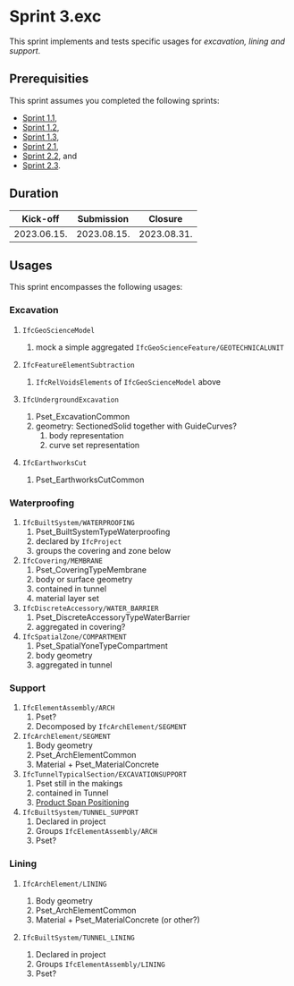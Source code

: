 # Sprint 3.exc

This sprint implements and tests specific usages for *excavation, lining and support*.


## Prerequisities

This sprint assumes you completed the following sprints:

- [Sprint 1.1](./sprint1_1.md),
- [Sprint 1.2](./sprint1_2.md),
- [Sprint 1.3](./sprint1_3.md),
- [Sprint 2.1](./sprint2_1.md),
- [Sprint 2.2](./sprint2_2.md), and
- [Sprint 2.3](./sprint2_3.md).


## Duration

| Kick-off    | Submission  | Closure     |
|-------------|-------------|-------------|
| 2023.06.15. | 2023.08.15. | 2023.08.31. |


## Usages

This sprint encompasses the following usages:

### Excavation

1. `IfcGeoScienceModel` 
	1. mock a simple aggregated `IfcGeoScienceFeature/GEOTECHNICALUNIT`
1. `IfcFeatureElementSubtraction`
	1. `IfcRelVoidsElements` of `IfcGeoScienceModel` above

1. `IfcUndergroundExcavation`
	1. Pset_ExcavationCommon
	1. geometry: SectionedSolid together with GuideCurves?
		1. body representation
		1. curve set representation
1. `IfcEarthworksCut`
	1. Pset_EarthworksCutCommon

### Waterproofing

1. `IfcBuiltSystem/WATERPROOFING`
	1. Pset_BuiltSystemTypeWaterproofing
	1. declared by `IfcProject`
	1. groups the covering and zone below
1. `IfcCovering/MEMBRANE`
	1. Pset_CoveringTypeMembrane
	1. body or surface geometry
	1. contained in tunnel
	1. material layer set
1. `IfcDiscreteAccessory/WATER_BARRIER`
	1. Pset_DiscreteAccessoryTypeWaterBarrier
	1. aggregated in covering?
1. `IfcSpatialZone/COMPARTMENT`
	1. Pset_SpatialYoneTypeCompartment
	1. body geometry
	1. aggregated in tunnel

### Support

1. `IfcElementAssembly/ARCH`
   1. Pset?
   2. Decomposed by `IfcArchElement/SEGMENT`
2. `IfcArchElement/SEGMENT`
   1. Body geometry
   2. Pset_ArchElementCommon
   3. Material + Pset_MaterialConcrete
3. `IfcTunnelTypicalSection/EXCAVATIONSUPPORT`
   1. Pset still in the makings
   2. contained in Tunnel
   3. [Product Span Positioning](https://bsi-infraroom.github.io/IFC-Documentation-Tunnel/4_4_0_0/general/HTML/link/product-span-positioning.htm)
4. `IfcBuiltSystem/TUNNEL_SUPPORT`
   1. Declared in project
   2. Groups `IfcElementAssembly/ARCH`
   3. Pset?

### Lining

1. `IfcArchElement/LINING`
   1. Body geometry
   2. Pset_ArchElementCommon
   3. Material + Pset_MaterialConcrete (or other?)

2. `IfcBuiltSystem/TUNNEL_LINING`
   1. Declared in project
   2. Groups `IfcElementAssembly/LINING`
   3. Pset?

